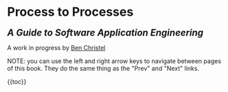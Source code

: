 # Process to Processes

<span style="font-size: 150%;font-weight:bold;font-style:italic">
A Guide to Software Application Engineering
</span>

A work in progress by [Ben Christel](https://github.com/benchristel)

NOTE: you can use the left and right arrow keys to navigate between pages of this book.
They do the same thing as the "Prev" and "Next" links.

{{toc}}